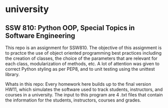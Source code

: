 # university
## SSW 810: Python OOP, Special Topics in Software Engineering

This repo is an assignment for SSW810. The objective of this assignment is to practce the use of object oriented programming best practices including the creation of classes, the choice of the parameters that are relevant for each class, modularization of methods, etc.
A lot of attention was given to correct Python styling as per PEP8, and to unit testing using the unittest library.

Whats in this repo:
Every homework here builds up to the final version HW11, which simulates the software used to track students, instructors, and courses in a university.
The input to this program are 4 .txt files that contain the information for the students, instructors, courses and grades.



